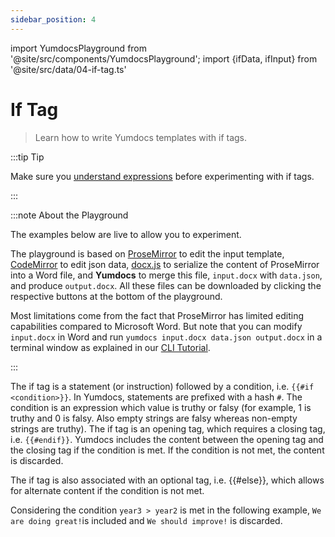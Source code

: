 ```yaml
---
sidebar_position: 4
---
```


import YumdocsPlayground from '@site/src/components/YumdocsPlayground';
import {ifData, ifInput} from '@site/src/data/04-if-tag.ts'

# If Tag

> Learn how to write Yumdocs templates with if tags.

:::tip Tip

Make sure you [understand expressions](./01-expressions.md) before experimenting with if tags.

:::

:::note About the Playground

The examples below are live to allow you to experiment.

The playground is based on [ProseMirror](https://prosemirror.net/) to edit the input template,
[CodeMirror](https://codemirror.net/) to edit json data,
[docx.js](https://docx.js.org/) to serialize the content of ProseMirror into a Word file,
and **Yumdocs** to merge this file, `input.docx` with `data.json`, and produce `output.docx`.
All these files can be downloaded by clicking the respective buttons at the bottom of the playground.

Most limitations come from the fact that ProseMirror has limited editing capabilities compared to Microsoft Word.
But note that you can modify `input.docx` in Word and run `yumdocs input.docx data.json output.docx`
in a terminal window as explained in our [CLI Tutorial](../tutorials/04-cli-tutorial.md).

:::

The if tag is a statement (or instruction) followed by a condition, i.e. `{{#if <condition>}}`.
In Yumdocs, statements are prefixed with a hash `#`. The condition is an expression which value is truthy or falsy
(for example, 1 is truthy and 0 is falsy. Also empty strings are falsy whereas non-empty strings are truthy).
The if tag is an opening tag, which requires a closing tag, i.e. `{{#endif}}`.
Yumdocs includes the content between the opening tag and the closing tag if the condition is met.
If the condition is not met, the content is discarded.

The if tag is also associated with an optional tag, i.e. {{#else}},
which allows for alternate content if the condition is not met. 

Considering the condition `year3 > year2` is met in the following example,
`We are doing great!`is included and `We should improve!` is discarded.

<YumdocsPlayground data={ifData} input={ifInput}></YumdocsPlayground>
